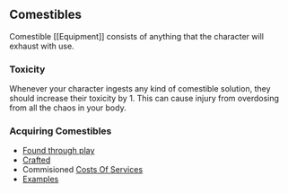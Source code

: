 ## Comestibles
Comestible [[Equipment]] consists of anything that the character will exhaust with use.

### Toxicity
Whenever your character ingests any kind of comestible solution, they should increase their toxicity by 1. This can cause injury from overdosing from all the chaos in your body.

### Acquiring Comestibles
* [Found through play](Equipment#Looting)
* [Crafted](Designing-Comestibles)
* Commisioned [Costs Of Services](Services#Costs%20Of%20Services)
* [Examples](Example-Comestibles)

